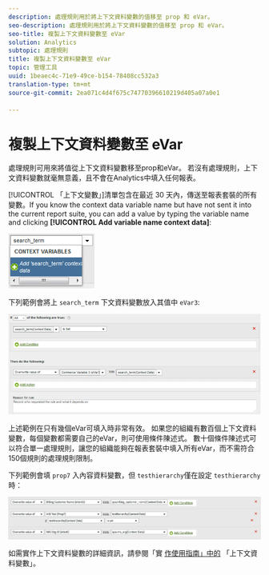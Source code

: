 ```yaml
---
description: 處理規則用於將上下文資料變數的值移至 prop 和 eVar。
seo-description: 處理規則用於將上下文資料變數的值移至 prop 和 eVar。
seo-title: 複製上下文資料變數至 eVar
solution: Analytics
subtopic: 處理規則
title: 複製上下文資料變數至 eVar
topic: 管理工具
uuid: 1beaec4c-71e9-49ce-b154-78408cc532a3
translation-type: tm+mt
source-git-commit: 2ea071c4d4f675c74770396610219d405a07a0e1

---
```



# 複製上下文資料變數至 eVar

處理規則可用來將值從上下文資料變數移至prop和eVar。 若沒有處理規則，上下文資料變數就毫無意義，且不會在Analytics中填入任何報表。

[!UICONTROL 「上下文變數」]清單包含在最近 30 天內，傳送至報表套裝的所有變數。If you know the context data variable name but have not sent it into the current report suite, you can add a value by typing the variable name and clicking **[!UICONTROL Add variable name context data]**:

![新增](assets/add-context-variable.png)

下列範例會將上 `search_term` 下文資料變數放入其值中 `eVar3`:

![設定](assets/set-context-data.png)

上述範例在只有幾個eVar可填入時非常有效。 如果您的組織有數百個上下文資料變數，每個變數都需要自己的eVar，則可使用條件陳述式。 數十個條件陳述式可以符合單一處理規則，讓您的組織能夠在報表套裝中填入所有eVar，而不需符合150個規則的處理規則限制。

下列範例會填 `prop7` 入內容資料變數，但 `testhierarchy`僅在設定 `testhierarchy` 時：

![有條件](assets/add-conditional.png)

如需實作上下文資料變數的詳細資訊，請參閱「實 [作使用指南」中的](../../../../implement/js-implementation/c-variables/context-data-variables.md) 「上下文資料變數」。
